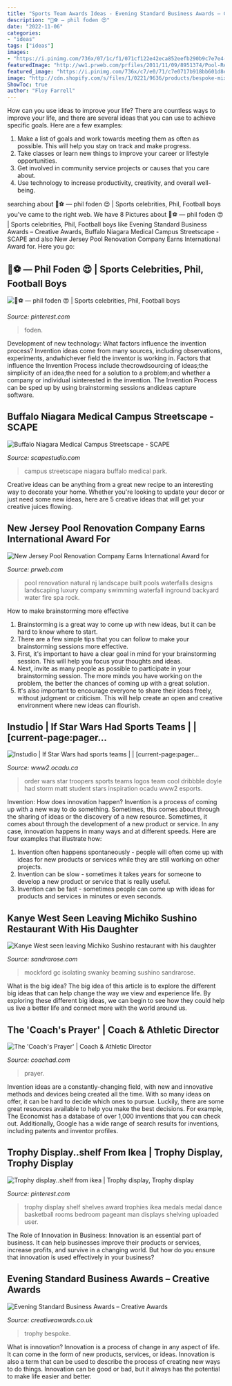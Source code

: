 ```yaml
---
title: "Sports Team Awards Ideas - Evening Standard Business Awards – Creative Awards"
description: "🤤⚽️ — phil foden 😍"
date: "2022-11-06"
categories:
- "ideas"
tags: ["ideas"]
images:
- "https://i.pinimg.com/736x/07/1c/f1/071cf122e42eca852eefb290b9c7e7e4--trophy-display-man-room.jpg"
featuredImage: "http://ww1.prweb.com/prfiles/2011/11/09/8951374/Pool-Renovation-Company-NJ.jpg"
featured_image: "https://i.pinimg.com/736x/c7/e0/71/c7e0717b918bb601d8ed156d96fcff00.jpg"
image: "http://cdn.shopify.com/s/files/1/0221/9636/products/bespoke-mixed-media-awards-evening-standard-business-awards-1_1024x1024.jpg"
ShowToc: true
author: "Floy Farrell"
---
```



How can you use ideas to improve your life?
There are countless ways to improve your life, and there are several ideas that you can use to achieve specific goals. Here are a few examples: 
1. Make a list of goals and work towards meeting them as often as possible. This will help you stay on track and make progress.
2. Take classes or learn new things to improve your career or lifestyle opportunities.
3. Get involved in community service projects or causes that you care about.
4. Use technology to increase productivity, creativity, and overall well-being.

	

		
searching about 🤤⚽️ — phil foden 😍 | Sports celebrities, Phil, Football boys you've came to the right web. We have 8 Pictures about 🤤⚽️ — phil foden 😍 | Sports celebrities, Phil, Football boys like Evening Standard Business Awards – Creative Awards, Buffalo Niagara Medical Campus Streetscape - SCAPE and also New Jersey Pool Renovation Company Earns International Award for. Here you go:
		
    
## 🤤⚽️ — Phil Foden 😍 | Sports Celebrities, Phil, Football Boys

<img loading=lazy src="https://i.pinimg.com/736x/c7/e0/71/c7e0717b918bb601d8ed156d96fcff00.jpg" onerror="this.onerror=null;this.src='https://tse4.mm.bing.net/th?id=OIP.iQKnUTyPStKugqaVUX-dIgHaJ-&amp;pid=15.1';" alt="🤤⚽️ — phil foden 😍 | Sports celebrities, Phil, Football boys">

_Source: pinterest.com_

>foden. 

	

Development of new technology: What factors influence the invention process?
Invention ideas come from many sources, including observations, experiments, andwhichever field the inventor is working in. Factors that influence the Invention Process include thecrowdsourcing of ideas;the simplicity of an idea;the need for a solution to a problem;and whether a company or individual isinterested in the invention. The Invention Process can be sped up by using brainstorming sessions andideas capture software.

    
## Buffalo Niagara Medical Campus Streetscape - SCAPE

<img loading=lazy src="https://www.scapestudio.com/wp-content/uploads/2016/07/160712_Scape-1265_WEB-400x600.jpg" onerror="this.onerror=null;this.src='https://tse1.mm.bing.net/th?id=OIP.ww4_Kt95QL4Hof_Pm3hBegHaLH&amp;pid=15.1';" alt="Buffalo Niagara Medical Campus Streetscape - SCAPE">

_Source: scapestudio.com_

>campus streetscape niagara buffalo medical park. 

	

Creative ideas can be anything from a great new recipe to an interesting way to decorate your home. Whether you're looking to update your decor or just need some new ideas, here are 5 creative ideas that will get your creative juices flowing.

    
## New Jersey Pool Renovation Company Earns International Award For

<img loading=lazy src="http://ww1.prweb.com/prfiles/2011/11/09/8951374/Pool-Renovation-Company-NJ.jpg" onerror="this.onerror=null;this.src='https://tse3.mm.bing.net/th?id=OIP.8axapanpG181W2saqXg_NwHaEP&amp;pid=15.1';" alt="New Jersey Pool Renovation Company Earns International Award for">

_Source: prweb.com_

>pool renovation natural nj landscape built pools waterfalls designs landscaping luxury company swimming waterfall inground backyard water fire spa rock. 

	

How to make brainstorming more effective
1. Brainstorming is a great way to come up with new ideas, but it can be hard to know where to start.
2. There are a few simple tips that you can follow to make your brainstorming sessions more effective.
3. First, it's important to have a clear goal in mind for your brainstorming session. This will help you focus your thoughts and ideas.
4. Next, invite as many people as possible to participate in your brainstorming session. The more minds you have working on the problem, the better the chances of coming up with a great solution.
5. It's also important to encourage everyone to share their ideas freely, without judgment or criticism. This will help create an open and creative environment where new ideas can flourish.

    
## Instudio | If Star Wars Had Sports Teams | | [current-page:pager...

<img loading=lazy src="https://www2.ocadu.ca/sites/www2.ocadu.ca/files/feature/StarWarslogo3.jpg" onerror="this.onerror=null;this.src='https://tse1.mm.bing.net/th?id=OIP.Sha-AtRwzO8k_z0XU3zazAHaFg&amp;pid=15.1';" alt="Instudio | If Star Wars had sports teams | | [current-page:pager...">

_Source: www2.ocadu.ca_

>order wars star troopers sports teams logos team cool dribbble doyle had storm matt student stars inspiration ocadu www2 esports. 

	

Invention: How does innovation happen?
Invention is a process of coming up with a new way to do something. Sometimes, this comes about through the sharing of ideas or the discovery of a new resource. Sometimes, it comes about through the development of a new product or service.
In any case, innovation happens in many ways and at different speeds. Here are four examples that illustrate how: 

1) Invention often happens spontaneously - people will often come up with ideas for new products or services while they are still working on other projects. 
2) Invention can be slow - sometimes it takes years for someone to develop a new product or service that is really useful. 
3) Invention can be fast - sometimes people can come up with ideas for products and services in minutes or even seconds.

    
## Kanye West Seen Leaving Michiko Sushino Restaurant With His Daughter

<img loading=lazy src="http://sandrarose.com/wp-content/uploads/2020/10/Kanye-West-North-West-GettyImages-1279495693-768x1152.jpg" onerror="this.onerror=null;this.src='https://tse3.mm.bing.net/th?id=OIP._2khRHdSrN7KP9pxNkoQlwHaLH&amp;pid=15.1';" alt="Kanye West seen leaving Michiko Sushino restaurant with his daughter">

_Source: sandrarose.com_

>mockford gc isolating swanky beaming sushino sandrarose. 

	

What is the big idea?
The big idea of this article is to explore the different big ideas that can help change the way we view and experience life. By exploring these different big ideas, we can begin to see how they could help us live a better life and connect more with the world around us.

    
## The &#039;Coach&#039;s Prayer&#039; | Coach &amp; Athletic Director

<img loading=lazy src="https://coachad.com/wp-content/uploads/images/Emails/TSS/05.31.2012/580104_416585381705478_151911621506190_1297693_2084766412_n.jpeg" onerror="this.onerror=null;this.src='https://tse2.mm.bing.net/th?id=OIP.4DERZ_wqosuz5w54h9TD8gAAAA&amp;pid=15.1';" alt="The &#039;Coach&#039;s Prayer&#039; | Coach &amp; Athletic Director">

_Source: coachad.com_

>prayer. 

	

Invention ideas are a constantly-changing field, with new and innovative methods and devices being created all the time. With so many ideas on offer, it can be hard to decide which ones to pursue. Luckily, there are some great resources available to help you make the best decisions. For example, The Economist has a database of over 1,000 inventions that you can check out. Additionally, Google has a wide range of search results for inventions, including patents and inventor profiles.

    
## Trophy Display..shelf From Ikea | Trophy Display, Trophy Display

<img loading=lazy src="https://i.pinimg.com/736x/07/1c/f1/071cf122e42eca852eefb290b9c7e7e4--trophy-display-man-room.jpg" onerror="this.onerror=null;this.src='https://tse1.mm.bing.net/th?id=OIP.NZap0GRsTrV_YeORTt_ITQHaJ4&amp;pid=15.1';" alt="Trophy display..shelf from ikea | Trophy display, Trophy display">

_Source: pinterest.com_

>trophy display shelf shelves award trophies ikea medals medal dance basketball rooms bedroom pageant man displays shelving uploaded user. 

	

The Role of Innovation in Business:
Innovation is an essential part of business. It can help businesses improve their products or services, increase profits, and survive in a changing world. But how do you ensure that innovation is used effectively in your business?

    
## Evening Standard Business Awards – Creative Awards

<img loading=lazy src="http://cdn.shopify.com/s/files/1/0221/9636/products/bespoke-mixed-media-awards-evening-standard-business-awards-1_1024x1024.jpg" onerror="this.onerror=null;this.src='https://tse4.mm.bing.net/th?id=OIP.C6kmpSrRtxTavyZv8aBCgAHaJ4&amp;pid=15.1';" alt="Evening Standard Business Awards – Creative Awards">

_Source: creativeawards.co.uk_

>trophy bespoke. 

	

What is innovation?
Innovation is a process of change in any aspect of life. It can come in the form of new products, services, or ideas. Innovation is also a term that can be used to describe the process of creating new ways to do things. Innovation can be good or bad, but it always has the potential to make life easier and better.

